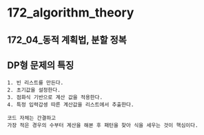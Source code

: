 # 172_algorithm_theory
## 172_04_동적 계획법, 분할 정복

## DP형 문제의 특징

    1. 빈 리스트를 만든다.
    2. 초기값을 설정한다.
    3. 점화식 기반으로 계산 값을 적용한다.
    4. 특정 입력갑셍 따른 계산값을 리스트에서 추출한다.

    코드 자체는 간결하고
    가장 적은 경우의 수부터 계산을 해본 후 패턴을 찾아 식을 세우는 것이 핵심이다.
